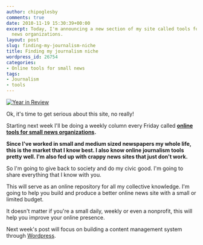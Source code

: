 ```yaml
---
author: chipoglesby
comments: true
date: 2010-11-19 15:30:39+00:00
excerpt: Today, I'm announcing a new section of my site called tools for small online
  news organizations.
layout: post
slug: finding-my-journalism-niche
title: Finding my journalism niche
wordpress_id: 26754
categories:
- Online tools for small news
tags:
- Journalism
- tools
---
```


[![Year in Review](http://farm3.static.flickr.com/2712/4210081342_b469eb66e2.jpg)](http://www.flickr.com/photos/chipoglesby/4210081342/)

Ok, it's time to get serious about this site, no really!

Starting next week I'll be doing a weekly column every Friday called **[online tools for small news organizations](http://www.chipoglesby.com/tags/#tools).**

**Since I've worked in small and medium sized newspapers my whole life, this is the market that I know best. I also know online journalism tools pretty well. I'm also fed up with crappy news sites that just don't work.**

So I'm going to give back to society and do my civic good. I'm going to share everything that I know with you.

This will serve as an online repository for all my collective knowledge. I'm going to help you build and produce a better online news site with a small or limited budget.

It doesn't matter if you're a small daily, weekly or even a nonprofit, this will help you improve your online presence.

Next week's post will focus on building a content management system through [Wordpress](http://www.wordpress.org).
